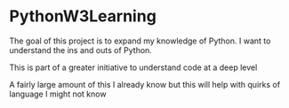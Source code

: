 # PythonW3Learning
The goal of this project is to expand my knowledge of Python. I want to understand the ins and outs of Python.

This is part of a greater initiative to understand code at a deep level

A fairly large amount of this I already know but this will help with quirks of language I might not know

